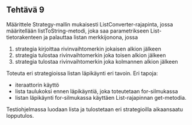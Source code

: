 ## Tehtävä 9

Määrittele  Strategy-mallin mukaisesti ListConverter-rajapinta, jossa määritellään listToString-metodi, joka saa parametrikseen List-tietorakenteen ja palauttaa listan merkkijonona, jossa 

1. strategia kirjoittaa rivinvaihtomerkin jokaisen alkion jälkeen
2. strategia tulostaa rivinvaihtomerkin joka toisen alkion jälkeen
3. strategia tulostaa rivinvaihtomerkin joka kolmannen alkion jälkeen

Toteuta eri strategioissa listan läpikäynti eri tavoin. 
Eri tapoja:
- iteraattorin käyttö 
- lista taulukoksi ennen läpikäyntiä, joka toteutetaan for-silmukassa
- listan läpikäynti for-silmukassa käyttäen List-rajapinnan get-metodia.

Testiohjelmassa luodaan lista ja tulostetaan eri strategioilla aikaansaatu lopputulos. 
